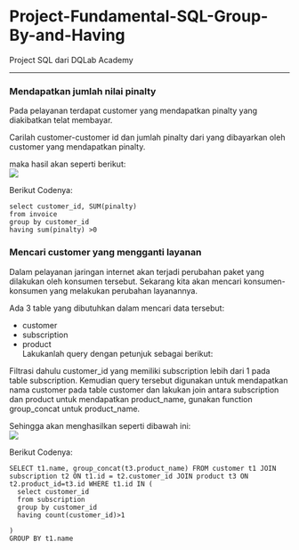 # Project-Fundamental-SQL-Group-By-and-Having
Project SQL dari DQLab Academy
<hr>

### <b>Mendapatkan jumlah nilai pinalty</b>
Pada pelayanan terdapat customer yang mendapatkan pinalty yang diakibatkan telat membayar.

Carilah customer-customer id dan jumlah pinalty dari yang dibayarkan oleh customer yang mendapatkan pinalty.

maka hasil akan seperti berikut:<br>
<img src="https://miro.medium.com/max/229/1*KXUjxuq-EAXhiF1KcgO6MA.png">


Berikut Codenya:
```
select customer_id, SUM(pinalty)
from invoice
group by customer_id
having sum(pinalty) >0

```

### <b>Mencari customer yang mengganti layanan</b>
Dalam pelayanan jaringan internet akan terjadi perubahan paket yang dilakukan oleh konsumen tersebut.
Sekarang kita akan mencari konsumen-konsumen yang melakukan perubahan layanannya.

Ada 3 table yang dibutuhkan dalam mencari data tersebut:
- customer
- subscription
- product<br>
Lakukanlah query dengan petunjuk sebagai berikut:

Filtrasi dahulu customer_id yang memiliki subscription lebih dari 1 pada table subscription.
Kemudian query tersebut digunakan untuk mendapatkan nama customer pada table customer dan lakukan join antara subscription dan product untuk mendapatkan product_name, gunakan function group_concat untuk product_name.

Sehingga akan menghasilkan seperti dibawah ini: <br>
<img src="https://miro.medium.com/max/576/1*UEQQWIiZEKr30FOV9Ie2IA.png">


Berikut Codenya:
```
SELECT t1.name, group_concat(t3.product_name) FROM customer t1 JOIN subscription t2 ON t1.id = t2.customer_id JOIN product t3 ON t2.product_id=t3.id WHERE t1.id IN (
  select customer_id
  from subscription
  group by customer_id
  having count(customer_id)>1

)
GROUP BY t1.name
```
